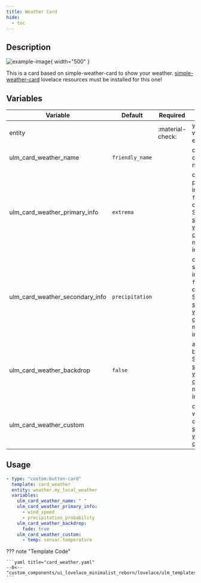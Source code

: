 ```yaml
---
title: Weather Card
hide:
  - toc
---
```


<!-- markdownlint-disable MD046 -->

## Description

![example-image](../../assets/img/ulm_cards/card_weather.png){ width="500" }

This is a card based on simple-weather-card to show your weather.
[simple-weather-card](https://github.com/kalkih/simple-weather-card) lovelace resources must be installed for this one!

## Variables

| Variable                  | Default         | Required         | Notes                                                                                                       |
| ------------------------- | --------------- | ---------------- | ----------------------------------------------------------------------------------------------------------- |
| entity                    |                 | :material-check: | your weather entity                                                                                         |
| ulm_card_weather_name     | `friendly_name` |                  | customize display name                                                                                      |
| ulm_card_weather_primary_info | `extrema`   |                  | customize primary info. Set to `false` to disable. See [simple-weather-card](https://github.com/kalkih/simple-weather-card) for more information |
| ulm_card_weather_secondary_info | `precipitation`   |          | customize secondary info. Set to `false` to disable. See [simple-weather-card](https://github.com/kalkih/simple-weather-card) for more information |
| ulm_card_weather_backdrop | `false`         |                  | add backdrop. See [simple-weather-card](https://github.com/kalkih/simple-weather-card) for more information |
| ulm_card_weather_custom | | | customize weather data. See [simple-weather-card](https://github.com/kalkih/simple-weather-card#custom-option-array) |

## Usage

```yaml
- type: "custom:button-card"
  template: card_weather
  entity: weather.my_local_weather
  variables:
    ulm_card_weather_name: " "
    ulm_card_weather_primary_info:
      - wind_speed
      - precipitation_probability
    ulm_card_weather_backdrop:
      fade: true
    ulm_card_weather_custom:
      - temp: sensor.temperature
```

??? note "Template Code"

    ```yaml title="card_weather.yaml"
    --8<-- "custom_components/ui_lovelace_minimalist_reborn/lovelace/ulm_templates/card_templates/cards/card_weather.yaml"
    ```
